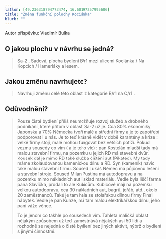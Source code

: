 ```yaml
---
latlon: [49.236318794773474, 16.60197257995606]
title: "Změna funkční polochy Kociánka"
blurb: ""
---
```


Autor příspěvku: Vladimír Bulka

## O jakou plochu v návrhu se jedná?

> Sa-2 , Sadová, plocha bydlení B/r1 mezi ulicemi Kociánka / Na Kopcích / Hamerláky a lesem. 

## Jakou změnu navrhujete?

> Navrhuji změnu celé této oblasti z kategorie B/r1 na C/r1 .

## Odůvodnění?

> Pouze čisté bydlení příliš neumožňuje rozvoj služeb a drobného podnikání, které přitom v oblasti Sa-2 už je. Cca 80% ekonomiky Japonska a 70% Německa tvoří malé a střední firmy a je to zapotřebí podporovat i u nás. Je to teď krásně vidět v době karantény a krize : velké firmy stojí, malé mohou fungovat bez větších potíží.  Pokud vezmu sousedy co vím ( a je toho víc) : pan Kostelán mladší tady má malou stavební firmu, na pozemku u jejich RD má stavební dvůr. Kousek dál je mimo RD také služba čištění aut (Pikatec). My tady máme zkolaudovanou kamenickou dílnu a RD. Syn (kameník) navíc také malou stavební firmu. Soused Lukáš Němec má půjčovnu lešení a stavební stroje. Soused Milan Pustina má autodopravu a na pozemku mimo nákladních aut i sklad materiálu. Vedle byla liščí farma pana Slavíčka, prodali to ale Kubicům. Kubicové mají na pozemku velkou autodopravu, cca 30 nákladních aut, bagrů, jeřáb, atd., okolo 20 zaměstnanců. Také je tam hala se stolařskou dílnou firmy Final nábytek.  Vedle je pan Kunze, má tam malou elektrikářskou dílnu, jeho paní váže věnce. 
> 
> To je jenom co takhle po sousedech vím.  Tahleta maličká oblast nějakým způsobem už teď zaměstnává nějakých asi 50 lidí a rozhodně se nejedná o čisté bydlení bez jiných aktivit, nýbrž o bydlení s jinými činnostmi.

